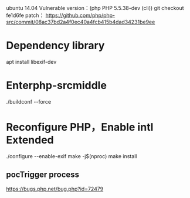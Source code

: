 ubuntu 14.04
Vulnerable version：(php PHP 5.5.38-dev (cli))
git checkout fe1d6fe
patch：
https://github.com/php/php-src/commit/08ac37bd2a4f0ec40a4fcb415b4dad34231be9ee


# Dependency library
apt install libexif-dev

# Enterphp-srcmiddle
./buildconf --force
# Reconfigure PHP，Enable intl Extended
./configure --enable-exif
make -j$(nproc)
make install


## pocTrigger process

https://bugs.php.net/bug.php?id=72479